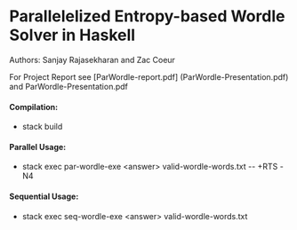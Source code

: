# Parallelelized Entropy-based Wordle Solver in Haskell

Authors: Sanjay Rajasekharan and Zac Coeur

For Project Report see [ParWordle-report.pdf] (ParWordle-Presentation.pdf) and ParWordle-Presentation.pdf

#### Compilation:
- stack build
#### Parallel Usage:
- stack exec par-wordle-exe \<answer\> valid-wordle-words.txt -- +RTS 
-N4

#### Sequential Usage:
- stack exec seq-wordle-exe \<answer\> valid-wordle-words.txt


